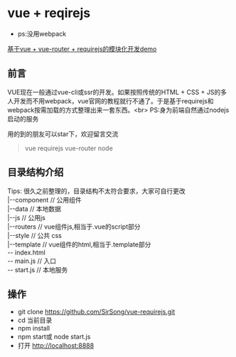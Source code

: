 # vue + reqirejs 
* ps:没用webpack

[基于vue + vue-router + requirejs的模块化开发demo](https://github.com/SirSong/vue-requirejs)

## 前言
VUE现在一般通过vue-cli或ssr的开发。如果按照传统的HTML + CSS + JS的多人开发而不用webpack，vue官网的教程就行不通了。于是基于requirejs和webpack按需加载的方式整理出来一套东西。\<br>
PS:身为前端自然通过nodejs启动的服务

用的到的朋友可以star下，欢迎留言交流

>vue requirejs vue-router node 

## 目录结构介绍
Tips: 很久之前整理的，目录结构不太符合要求，大家可自行更改 <br>
|--component                            // 公用组件 <br>
|--data                                 // 本地数据 <br>
|--js                                   // 公用js <br>
|--routers                              // vue组件js,相当于.vue的script部分 <br>
|--style                                // 公共 css <br>
|--template                             // vue组件的html,相当于.template部分 <br>
-- index.html                            <br>
-- main.js                             // 入口 <br>
-- start.js                            // 本地服务<br>

## 操作
* git clone https://github.com/SirSong/vue-requirejs.git
* cd 当前目录
* npm install 
* npm start或 node start.js
* 打开 [http://localhost:8888](http://localhost:8888/#/path1)

